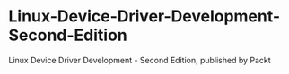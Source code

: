 # Linux-Device-Driver-Development-Second-Edition
Linux Device Driver Development - Second Edition, published by Packt
